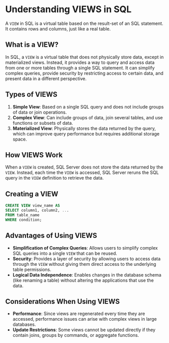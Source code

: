 # Understanding VIEWS in SQL

A `VIEW` in SQL is a virtual table based on the result-set of an SQL statement. It contains rows and columns, just like a real table.

## What is a VIEW?

In SQL, a `VIEW` is a virtual table that does not physically store data, except in materialized views. Instead, it provides a way to query and access data from one or more tables through a single SQL statement. It can simplify complex queries, provide security by restricting access to certain data, and present data in a different perspective.

## Types of VIEWS

1. **Simple View**: Based on a single SQL query and does not include groups of data or join operations.
2. **Complex View**: Can include groups of data, join several tables, and use functions or subsets of data.
3. **Materialized View**: Physically stores the data returned by the query, which can improve query performance but requires additional storage space.

## How VIEWS Work

When a `VIEW` is created, SQL Server does not store the data returned by the `VIEW`. Instead, each time the `VIEW` is accessed, SQL Server reruns the SQL query in the `VIEW` definition to retrieve the data. 

## Creating a VIEW

```sql
CREATE VIEW view_name AS
SELECT column1, column2, ...
FROM table_name
WHERE condition;
```

## Advantages of Using VIEWS

- **Simplification of Complex Queries**: Allows users to simplify complex SQL queries into a single `VIEW` that can be reused.
- **Security**: Provides a layer of security by allowing users to access data through the `VIEW` without giving them direct access to the underlying table permissions.
- **Logical Data Independence**: Enables changes in the database schema (like renaming a table) without altering the applications that use the data.

## Considerations When Using VIEWS

- **Performance**: Since views are regenerated every time they are accessed, performance issues can arise with complex views in large databases.
- **Update Restrictions**: Some views cannot be updated directly if they contain joins, groups by commands, or aggregate functions.
